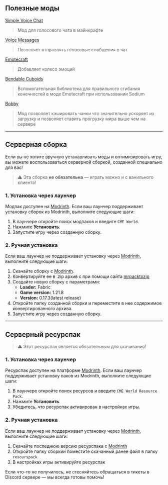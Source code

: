 ## Полезные моды
[Simple Voice Chat](https://modrinth.com/plugin/simple-voice-chat)
> Мод для голосового чата в майнкрафте

[Voice Messages](https://modrinth.com/plugin/voicemessages)
> Позволяет отправлять голосовые сообщения в чат

[Emotecraft](https://modrinth.com/plugin/emotecraft)
> Добавляет колесо эмоций

[Bendable Cuboids](https://modrinth.com/mod/bendable-cuboids)
> Вспомогательная библиотека для правильного сгибания конечностей в моде Emotecraft при использовании Sodium

[Bobby](https://modrinth.com/mod/bobby)
> Мод позволяет кэшировать чанки что значительно ускоряет их загрузку и позволяет ставить прогрузку мира выше чем на сервере

---

## Серверная сборка
Если вы не хотите вручную устанавливать моды и оптимизировать игру, вы можете воспользоваться серверной сборкой, созданной специально для вас!

> ⚠️ Эта сборка **не обязательна** — играть можно и с ванильного клиента!

### 1. Установка через лаунчер
Модпак доступен на [Modrinth](https://modrinth.com). Если ваш лаунчер поддерживает установку сборок из Modrinth, выполните следующие шаги:

1. В лаунчере откройте поиск модпаков и введите `CME World`.
2. Нажмите **Установить**.
3. Запустите игру через созданную сборку.
### 2. Ручная установка
Если ваш лаунчер не поддерживает установку через [Modrinth](https://modrinth.com), выполните следующие шаги:

1. Скачайте сборку с [Modrinth](https://modrinth.com/modpack/cme-world).
2. Конвертируйте ее в .zip архив с при помощи сайта [mrpacktozip](https://mrpacktozip.com/)
3. Создайте новую сборку с параметрами:  
   - **Loader:** Fabric  
   - **Game version:** 1.21.8
   - **Version:** 0.17.3(latest release)
4. Откройте папку созданной сборки и переместите в нее содержимое конвертированного архива.
5. Запустите игру через созданную сборку.

---

## Серверный ресурспак
> ⚠️ Этот ресурспак является обязательным для скачивания!
### 1. Установка через лаунчер
Ресурспак доступен на платформе [Modrinth](https://modrinth.com/resourcepack/cme-world-resourse-pack). Если ваш лаунчер поддерживает установку паков из Modrinth, выполните следующие шаги:

1. В лаунчере откройте поиск ресурсов и введите `CME World Resource Pack`.
2. Нажмите **Установить**.
3. Убедитесь, что ресурспак активирован в настройках игры.
### 2. Ручная установка
Если ваш лаунчер не поддерживает установку через [Modrinth](https://modrinth.com), выполните следующие шаги:

1. Скачайте последнюю версию ресурспака с [Modrinth](https://modrinth.com/resourcepack/cme-world-resourse-pack)
2. Откройте папку сборкии поместите скачанный ранее файл в папку `resourspack`
3. В настройках игры активируйте ресурспак

Если что-то не получилось, не стесняйтесь обращаться в тикеты в Discord сервере  — мы всегда готовы помочь!

